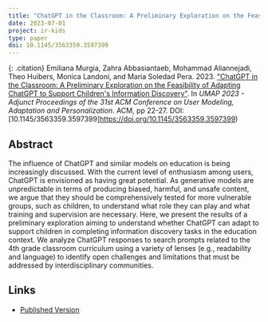 ```yaml
---
title: "ChatGPT in the Classroom: A Preliminary Exploration on the Feasibility of Adapting ChatGPT to Support Children's Information Discovery"
date: 2023-07-01
project: ir-kids
type: paper
doi: 10.1145/3563359.3597399
---
```


{: .citation}
Emiliana Murgia, Zahra Abbasiantaeb, Mohammad Aliannejadi, Theo Huibers, Monica Landoni, and Maria Soledad Pera. 2023. ["ChatGPT in the Classroom: A Preliminary Exploration on the Feasibility of Adapting ChatGPT to Support Children's Information Discovery"](#). In <cite>UMAP 2023 - Adjunct Proceedings of the 31st ACM Conference on User Modeling, Adaptation and Personalization</cite>. ACM, pp 22-27. DOI:[10.1145/3563359.3597399]https://doi.org/10.1145/3563359.3597399)

## Abstract

The influence of ChatGPT and similar models on education is being increasingly discussed. With the current level of enthusiasm among users, ChatGPT is envisioned as having great potential. As generative models are unpredictable in terms of producing biased, harmful, and unsafe content, we argue that they should be comprehensively tested for more vulnerable groups, such as children, to understand what role they can play and what training and supervision are necessary. Here, we present the results of a preliminary exploration aiming to understand whether ChatGPT can adapt to support children in completing information discovery tasks in the education context. We analyze ChatGPT responses to search prompts related to the 4th grade classroom curriculum using a variety of lenses (e.g., readability and language) to identify open challenges and limitations that must be addressed by interdisciplinary communities.

## Links
* [Published Version](https://dl.acm.org/doi/abs/10.1145/3563359.3597399)
